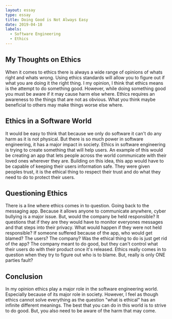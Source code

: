 ```yaml
---
layout: essay
type: essay
title: Doing Good is Not Always Easy
date: 2019-04-18
labels:
  - Software Engineering
  - Ethics
---
```

## My Thoughts on Ethics
When it comes to ethics there is always a wide range of opinions of whats right and whats wrong. Using ethics standards will allow you to figure out if what you are doing it the right thing. I my opinion, I think that ethics means is the attempt to do something good. However, while doing something good you must be aware if it may cause harm else where. Ethics requires an awareness to the things that are not as obvious. What you think maybe beneficial to others may make things worse else where. 

## Ethics in a Software World
It would be easy to think that because we only do software it can't do any harm as it is not physical. But there is so much power in software engineering, it has a major impact in society. Ethics in software engineering is trying to create something that will help users. An example of this would be creating an app that lets people across the world communicate with their loved ones wherever they are. Building on this idea, this app would have to be capable of keeping their users information safe. They were given peoples trust, it is the ethical thing to respect their trust and do what they need to do to protect their users. 

## Questioning Ethics
There is a line where ethics comes in to question. Going back to the messaging app. Because it allows anyone to communicate anywhere, cyber bullying is a major issue. But, would the company be held responsible? It questions that if they are they would have to monitor everyones messages and that steps into their privacy. What would happen if they were not held responsible? If someone suffered because of the app, who would get blamed? The users? The company? Was the ethical thing to do is just get rid of the app? The company meant to do good, but they can't control what their users do with their product once it's released. Ethics really comes in to question when they try to figure out who is to blame. But, really is only ONE parties fault? 


## Conclusion
In my opinion ethics play a major role in the software engineering world. Especially because of its major role in society. However, I feel as though ethics cannot solve everything as the question "what is ethical" has an infinite different meanings. The best that you can do in this world is to strive to do good. But, you also need to be aware of the harm that may come. 